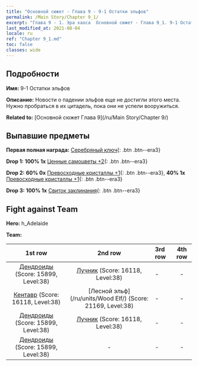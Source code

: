 ```yaml
---
title: "Основной сюжет - Глава 9 - 9-1 Остатки эльфов"
permalink: /Main Story/Chapter 9_1/
excerpt: "Глава 9 - 1. Эра хаоса  Основной сюжет - Глава 9_1. 9-1 Остатки эльфов"
last_modified_at: 2021-08-04
locale: ru
ref: "Chapter 9_1.md"
toc: false
classes: wide
---
```


## Подробности

 **Имя:** 9-1 Остатки эльфов

 **Описание:** Новости о падении эльфов еще не достигли этого места. Нужно пробраться в их цитадель, пока они не успели вооружиться.

 **Related to:** [Основной сюжет Глава 9](/ru/Main Story/Chapter 9/)

## Выпавшие предметы

 **Первая полная награда:** [Серебряный ключ](/ItemsRU/con_693/){: .btn .btn--era3}

 **Drop 1:** **100% 1x** [Ценные самоцветы +2](/ItemsRU/mat_30/){: .btn .btn--era3}

 **Drop 2:** **60% 0x** [Превосходные кристаллы +1](/ItemsRU/mat_24/){: .btn .btn--era3}, **40% 1x** [Превосходные кристаллы +1](/ItemsRU/mat_24/){: .btn .btn--era3}

 **Drop 3:** **100% 1x** [Свиток заклинания](/ItemsRU/con_694/){: .btn .btn--era3}


## Fight against Team
 **Hero:** h_Adelaide

 **Team:**


  | 1st row | 2nd row | 3rd row | 4th row |
  |:----:|:----:|:----|:----:|
  | [Дендроиды](/ru/units/Treant/) (Score: 15899, Level:38)  | [Лучник](/ru/units/Marksman/) (Score: 16118, Level:38)  | - | - |
  | [Кентавр](/ru/units/Centaur/) (Score: 16118, Level:38)  | [Лесной эльф](/ru/units/Wood Elf/) (Score: 21169, Level:38)  | - | - |
  | [Дендроиды](/ru/units/Treant/) (Score: 15899, Level:38)  | [Лучник](/ru/units/Marksman/) (Score: 16118, Level:38)  | - | - |
  | [Дендроиды](/ru/units/Treant/) (Score: 15899, Level:38)  | - | - | - |


